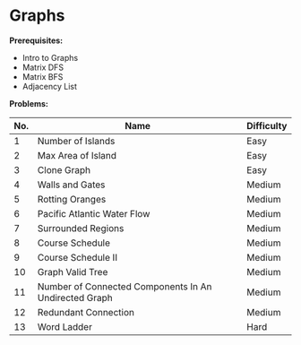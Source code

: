 # Graphs

**Prerequisites:**

- Intro to Graphs
- Matrix DFS
- Matrix BFS
- Adjacency List

**Problems:**

| No. | Name                                                  | Difficulty |
| --- | ----------------------------------------------------- | ---------- |
| 1   | Number of Islands                                     | Easy       |
| 2   | Max Area of Island                                    | Easy       |
| 3   | Clone Graph                                           | Easy       |
| 4   | Walls and Gates                                       | Medium     |
| 5   | Rotting Oranges                                       | Medium     |
| 6   | Pacific Atlantic Water Flow                           | Medium     |
| 7   | Surrounded Regions                                    | Medium     |
| 8   | Course Schedule                                       | Medium     |
| 9   | Course Schedule II                                    | Medium     |
| 10  | Graph Valid Tree                                      | Medium     |
| 11  | Number of Connected Components In An Undirected Graph | Medium     |
| 12  | Redundant Connection                                  | Medium     |
| 13  | Word Ladder                                           | Hard       |
